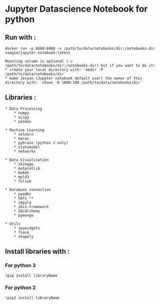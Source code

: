 # Jupyter Datascience Notebook for python

## Run with :
	docker run -p 8888:8888 -v /path/to/data/notebooks/dir:/notebooks-dir saagie/jupyter-notebook:latest

	Mounting volume is optional (-v /path/to/data/notebooks/dir:/notebooks-dir) but if you want to do it:
	* create your local directory with: `mkdir -P /path/to/data/notebooks/dir`
	* make Jovyan (Jupyter notebook default user) the owner of this directory with: `chown -R 1000:100 /path/to/data/notebooks/dir`

## Libraries :
	* Data Processing
		* numpy
    	* scipy
		* pandas

	* Machine Learning
    	* sklearn
		* keras
    	* pybrain (python 2 only)
    	* statsmodel
		* networkx

	* Data Visualisation
		* skimage
		* matplotlib
    	* bokeh
    	* mpld3
    	* folium

	* Database connection
		* pyodbc
    	* hdfs **
		* impyla
		* ibis-framework
		* SQLAlchemy
		* pymongo

	* Utils
    	* ipywidgets
		* fiona
 		* shapely

## Install libraries with :
### For python 3
	!pip install libraryName

### For python 2
	!pip2 install libraryName
